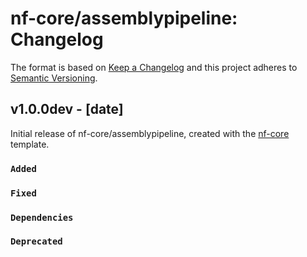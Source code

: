 # nf-core/assemblypipeline: Changelog

The format is based on [Keep a Changelog](https://keepachangelog.com/en/1.0.0/)
and this project adheres to [Semantic Versioning](https://semver.org/spec/v2.0.0.html).

## v1.0.0dev - [date]

Initial release of nf-core/assemblypipeline, created with the [nf-core](https://nf-co.re/) template.

### `Added`

### `Fixed`

### `Dependencies`

### `Deprecated`
